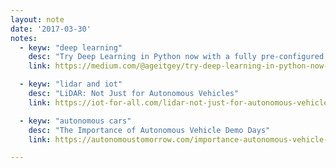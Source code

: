```yaml
---
layout: note
date: '2017-03-30'
notes:
  - keyw: "deep learning"
    desc: "Try Deep Learning in Python now with a fully pre-configured VM"
    link: https://medium.com/@ageitgey/try-deep-learning-in-python-now-with-a-fully-pre-configured-vm-1d97d4c3e9b

  - keyw: "lidar and iot"
    desc: "LiDAR: Not Just for Autonomous Vehicles"
    link: https://iot-for-all.com/lidar-not-just-for-autonomous-vehicles-42e518a0e6eb

  - keyw: "autonomous cars"
    desc: "The Importance of Autonomous Vehicle Demo Days"
    link: https://autonomoustomorrow.com/importance-autonomous-vehicle-demo-days-9c3549e73ca8

---
```

